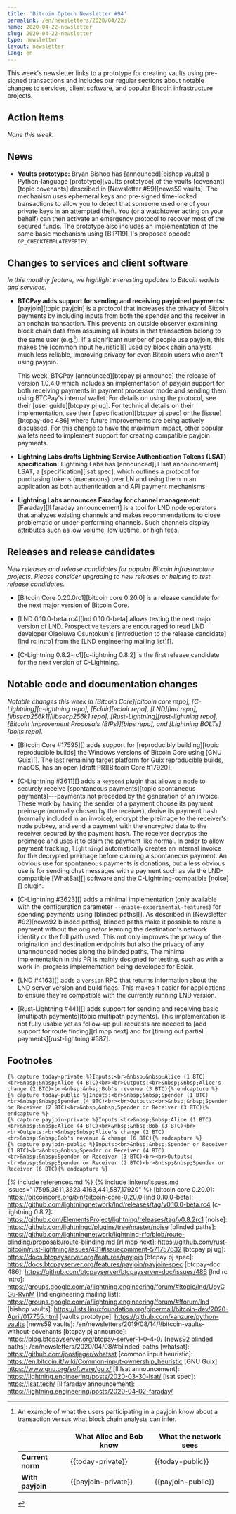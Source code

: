 ```yaml
---
title: 'Bitcoin Optech Newsletter #94'
permalink: /en/newsletters/2020/04/22/
name: 2020-04-22-newsletter
slug: 2020-04-22-newsletter
type: newsletter
layout: newsletter
lang: en
---
```

This week's newsletter links to a prototype for creating vaults using
pre-signed transactions and includes our regular sections about notable
changes to services, client software, and popular Bitcoin infrastructure
projects.

## Action items

*None this week.*

## News

- **Vaults prototype:** Bryan Bishop has [announced][bishop vaults] a
  Python-language [prototype][vaults prototype] of the vaults
  [covenant][topic covenants] described in [Newsletter #59][news59
  vaults].  The mechanism uses ephemeral keys and pre-signed time-locked
  transactions to allow you to detect that someone used one of your
  private keys in an attempted theft.  You (or a watchtower
  acting on your behalf) can then activate an emergency protocol
  to recover most of the secured funds.  The prototype also includes an
  implementation of the same basic mechanism using [BIP119][]'s proposed
  opcode `OP_CHECKTEMPLATEVERIFY`.

## Changes to services and client software

*In this monthly feature, we highlight interesting updates to Bitcoin
wallets and services.*

- **BTCPay adds support for sending and receiving payjoined payments:**
  [payjoin][topic payjoin] is a protocol that increases the privacy of Bitcoin
  payments by including inputs from both the spender and the receiver in
  an onchain transaction.  This prevents an outside observer examining
  block chain data from assuming all inputs in that transaction belong
  to the same user (e.g.[^payjoin-table]). If a significant number of people
  use payjoin, this makes the [common input heuristic][] used by block
  chain analysts much less reliable, improving privacy for even Bitcoin
  users who aren't using payjoin.

    This week, BTCPay [announced][btcpay pj announce] the release of
    version 1.0.4.0 which includes an implementation of payjoin support
    for both receiving payments in payment processor mode and sending
    them using BTCPay's internal wallet.  For details on using the
    protocol, see their [user guide][btcpay pj ug].  For technical
    details on their implementation, see their [specification][btcpay pj
    spec] or the [issue][btcpay-doc 486] where future improvements are
    being actively discussed.  For this change to have the maximum
    impact, other popular wallets need to implement support for creating
    compatible payjoin payments.

- **Lightning Labs drafts Lightning Service Authentication Tokens (LSAT) specification:**
  Lightning Labs has [announced][ll lsat announcement] LSAT, a
  [specification][lsat spec], which outlines a protocol for purchasing tokens
  (macaroons) over LN and using them in an application as both authentication
  and API payment mechanisms.

- **Lightning Labs announces Faraday for channel management:**
  [Faraday][ll faraday announcement] is a tool for LND node operators that
  analyzes existing channels and makes recommendations to close problematic or
  under-performing channels. Such channels display attributes such as low volume,
  low uptime, or high fees.

## Releases and release candidates

*New releases and release candidates for popular Bitcoin infrastructure
projects.  Please consider upgrading to new releases or helping to test
release candidates.*

- [Bitcoin Core 0.20.0rc1][bitcoin core 0.20.0] is a release candidate
  for the next major version of Bitcoin Core.

- [LND 0.10.0-beta.rc4][lnd 0.10.0-beta] allows testing the next major
  version of LND.  Prospective testers are encouraged to read LND
  developer Olaoluwa Osuntokun's [introduction to the release
  candidate][lnd rc intro] from the [LND engineering mailing list][].

- [C-Lightning 0.8.2-rc1][c-lightning 0.8.2] is the first release
  candidate for the next version of C-Lightning.

## Notable code and documentation changes

*Notable changes this week in [Bitcoin Core][bitcoin core repo],
[C-Lightning][c-lightning repo], [Eclair][eclair repo], [LND][lnd repo],
[libsecp256k1][libsecp256k1 repo], [Rust-Lightning][rust-lightning repo],
[Bitcoin Improvement Proposals (BIPs)][bips repo], and [Lightning
BOLTs][bolts repo].*

- [Bitcoin Core #17595][] adds support for [reproducibly building][topic
  reproducible builds] the Windows versions of Bitcoin Core using [GNU Guix][].
  The last remaining target platform for Guix reproducible
  builds, macOS, has an open [draft PR][Bitcoin Core #17920].

- [C-Lightning #3611][] adds a `keysend` plugin that allows a node to
  securely receive [spontaneous payments][topic spontaneous
  payments]---payments not preceded by the generation of an invoice.
  These work by having the sender of a payment choose its payment
  preimage (normally chosen by the receiver), derive its payment hash
  (normally included in an invoice), encrypt the preimage to the
  receiver's node pubkey, and send a payment with the encrypted data to
  the receiver secured by the payment hash.  The receiver decrypts the
  preimage and uses it to claim the payment like normal.  In order to
  allow payment tracking, `lightningd` automatically creates an internal
  invoice for the decrypted preimage before claiming a spontaneous
  payment.  An obvious use for spontaneous payments is donations, but a
  less obvious use is for sending chat messages with a payment such as
  via the LND-compatible [WhatSat][] software and the
  C-Lightning-compatible [noise][] plugin.

- [C-Lightning #3623][] adds a minimal implementation (only available
  with the configuration parameter `--enable-experimental-features`) for
  spending payments using [blinded paths][].  As described in
  [Newsletter #92][news92 blinded paths], blinded paths make it possible
  to route a payment without the originator learning the destination's
  network identity or the full path used.  This not only improves the
  privacy of the origination and destination endpoints but also the
  privacy of any unannounced nodes along the blinded paths.  The minimal
  implementation in this PR is mainly designed for testing, such as with
  a work-in-progress implementation being developed for Eclair.

- [LND #4163][] adds a `version` RPC that returns information about the
  LND server version and build flags.  This makes it easier for
  applications to ensure they're compatible with the currently running
  LND version.

- [Rust-Lightning #441][] adds support for sending and receiving basic
  [multipath payments][topic multipath payments].
  This implementation is not fully usable yet as
  follow-up pull requests are needed to [add support for route
  finding][rl mpp next] and for [timing out partial
  payments][rust-lightning #587].

## Footnotes

    {% capture today-private %}Inputs:<br>&nbsp;&nbsp;Alice (1 BTC)<br>&nbsp;&nbsp;Alice (4 BTC)<br><br>Outputs:<br>&nbsp;&nbsp;Alice's change (2 BTC)<br>&nbsp;&nbsp;Bob's revenue (3 BTC){% endcapture %}
    {% capture today-public %}Inputs:<br>&nbsp;&nbsp;Spender (1 BTC)<br>&nbsp;&nbsp;Spender (4 BTC)<br><br>Outputs:<br>&nbsp;&nbsp;Spender or Receiver (2 BTC)<br>&nbsp;&nbsp;Spender or Receiver (3 BTC){% endcapture %}
    {% capture payjoin-private %}Inputs:<br>&nbsp;&nbsp;Alice (1 BTC)<br>&nbsp;&nbsp;Alice (4 BTC)<br>&nbsp;&nbsp;Bob (3 BTC)<br><br>Outputs:<br>&nbsp;&nbsp;Alice's change (2 BTC)<br>&nbsp;&nbsp;Bob's revenue & change (6 BTC){% endcapture %}
    {% capture payjoin-public %}Inputs:<br>&nbsp;&nbsp;Spender or Receiver (1 BTC)<br>&nbsp;&nbsp;Spender or Receiver (4 BTC)<br>&nbsp;&nbsp;Spender or Receiver (3 BTC)<br><br>Outputs:<br>&nbsp;&nbsp;Spender or Receiver (2 BTC)<br>&nbsp;&nbsp;Spender or Receiver (6 BTC){% endcapture %}

[^payjoin-table]:
    An example of what the users participating in a payjoin know about
    a transaction versus what block chain analysts can infer.

    <div markdown="1" class="xoverflow">

    | | What Alice and Bob know | What the network sees |
    |-|-|-|
    | **Current norm** | {{today-private}} | {{today-public}} |
    | **With payjoin** | {{payjoin-private}} | {{payjoin-public}} |

    </div>

{% include references.md %}
{% include linkers/issues.md issues="17595,3611,3623,4163,441,587,17920" %}
[bitcoin core 0.20.0]: https://bitcoincore.org/bin/bitcoin-core-0.20.0
[lnd 0.10.0-beta]: https://github.com/lightningnetwork/lnd/releases/tag/v0.10.0-beta.rc4
[c-lightning 0.8.2]: https://github.com/ElementsProject/lightning/releases/tag/v0.8.2rc1
[noise]: https://github.com/lightningd/plugins/tree/master/noise
[blinded paths]: https://github.com/lightningnetwork/lightning-rfc/blob/route-blinding/proposals/route-blinding.md
[rl mpp next]: https://github.com/rust-bitcoin/rust-lightning/issues/431#issuecomment-571757632
[btcpay pj ug]: https://docs.btcpayserver.org/features/payjoin
[btcpay pj spec]: https://docs.btcpayserver.org/features/payjoin/payjoin-spec
[btcpay-doc 486]: https://github.com/btcpayserver/btcpayserver-doc/issues/486
[lnd rc intro]: https://groups.google.com/a/lightning.engineering/forum/#!topic/lnd/UoyCGu-RvnM
[lnd engineering mailing list]: https://groups.google.com/a/lightning.engineering/forum/#!forum/lnd
[bishop vaults]: https://lists.linuxfoundation.org/pipermail/bitcoin-dev/2020-April/017755.html
[vaults prototype]: https://github.com/kanzure/python-vaults
[news59 vaults]: /en/newsletters/2019/08/14/#bitcoin-vaults-without-covenants
[btcpay pj announce]: https://blog.btcpayserver.org/btcpay-server-1-0-4-0/
[news92 blinded paths]: /en/newsletters/2020/04/08/#blinded-paths
[whatsat]: https://github.com/joostjager/whatsat
[common input heuristic]: https://en.bitcoin.it/wiki/Common-input-ownership_heuristic
[GNU Guix]: https://www.gnu.org/software/guix/
[ll lsat announcement]: https://lightning.engineering/posts/2020-03-30-lsat/
[lsat spec]: https://lsat.tech/
[ll faraday announcement]: https://lightning.engineering/posts/2020-04-02-faraday/